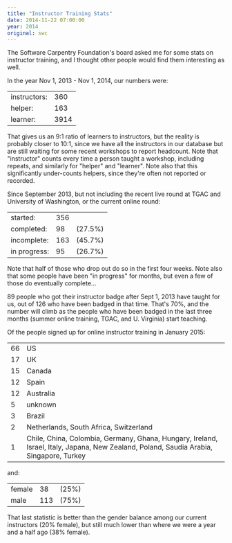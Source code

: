 ```yaml
---
title: "Instructor Training Stats"
date: 2014-11-22 07:00:00
year: 2014
original: swc
---
```

The Software Carpentry Foundation's board asked me for some stats on instructor training,
and I thought other people would find them interesting as well.

In the year Nov 1, 2013 - Nov 1, 2014, our numbers were:

<table class="table table-striped">
  <tr><td>instructors:</td><td>360</td></tr>
  <tr><td>helper:</td><td>163</td></tr>
  <tr><td>learner:</td><td>3914</td></tr>
</table>

That gives us an 9:1 ratio of learners to instructors,
but the reality is probably closer to 10:1,
since we have all the instructors in our database
but are still waiting for some recent workshops to report headcount.
Note that "instructor" counts every time a person taught a workshop,
including repeats,
and similarly for "helper" and "learner".
Note also that this significantly under-counts helpers,
since they're often not reported or recorded.

Since September 2013,
but not including the recent live round at TGAC and University of Washington,
or the current online round:

<table class="table table-striped">
  <tr><td>started:</td><td>356</td><td></td></tr>
  <tr><td>completed:</td><td>98</td><td>(27.5%)</td></tr>
  <tr><td>incomplete:</td><td>163</td><td>(45.7%)</td></tr>
  <tr><td>in progress:</td><td>95</td><td>(26.7%)</td></tr>
</table>

Note that half of those who drop out do so in the first four weeks.
Note also that some people have been "in progress" for months,
but even a few of those do eventually complete…

89 people who got their instructor badge after Sept 1, 2013 have taught for us,
out of 126 who have been badged in that time.
That's 70%,
and the number will climb as the people who have been badged in the last three months
(summer online training, TGAC, and U. Virginia)
start teaching.

Of the people signed up for online instructor training in January 2015:

<table class="table table-striped">
  <tr><td>66</td><td>US</td></tr>
  <tr><td>17</td><td>UK</td></tr>
  <tr><td>15</td><td>Canada</td></tr>
  <tr><td>12</td><td>Spain</td></tr>
  <tr><td>12</td><td>Australia</td></tr>
  <tr><td>5</td><td>unknown</td></tr>
  <tr><td>3</td><td>Brazil</td></tr>
  <tr><td>2</td><td>Netherlands, South Africa, Switzerland</td></tr>
  <tr><td>1</td><td>Chile, China, Colombia, Germany, Ghana, Hungary, Ireland, Israel, Italy, Japana, New Zealand, Poland, Saudia Arabia, Singapore, Turkey</td></tr>
</table>

and:

<table class="table table-striped">
  <tr><td>female</td><td>38</td><td>(25%)</td></tr>
  <tr><td>male</td><td>113</td><td>(75%)</td></tr>
</table>

That last statistic is better than the gender balance among our current instructors
(20% female),
but still much lower than where we were a year and a half ago (38% female).
